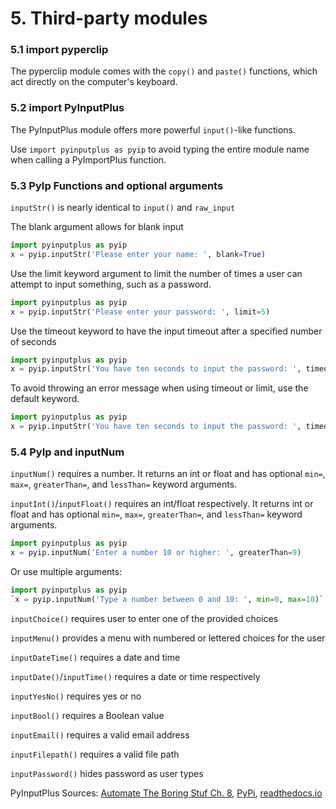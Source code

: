 # 5. Third-party modules

### 5.1 import pyperclip

The pyperclip module comes with the `copy()` and `paste()` functions, which act directly on the computer's keyboard. 

### 5.2 import PyInputPlus

The PyInputPlus module offers more powerful `input()`-like functions. 

Use `import pyinputplus as pyip` to avoid typing the entire module name when calling a PyImportPlus function.

### 5.3 PyIp Functions and optional arguments

`inputStr()` is nearly identical to `input()` and `raw_input`

The blank argument allows for blank input

```py
import pyinputplus as pyip
x = pyip.inputStr('Please enter your name: ', blank=True)
```

Use the limit keyword argument to limit the number of times a user can attempt to input something, such as a password.

```py
import pyinputplus as pyip
x = pyip.inputStr('Please enter your password: ', limit=5)
```
Use the timeout keyword to have the input timeout after a specified number of seconds

```py
import pyinputplus as pyip
x = pyip.inputStr('You have ten seconds to input the password: ', timeout=10)
```
To avoid throwing an error message when using timeout or limit, use the default keyword. 

```py
import pyinputplus as pyip
x = pyip.inputStr('You have ten seconds to input the password: ', timeout=10, default='Time exceeded')
```

### 5.4 PyIp and inputNum

`inputNum()` requires a number. It returns an int or float and has optional `min=`, `max=`, `greaterThan=`, and `lessThan=` keyword arguments. 

`inputInt()`/`inputFloat()` requires an int/float respectively. It returns int or float and has optional `min=`, `max=`, `greaterThan=`, and `lessThan=` keyword arguments. 

```py
import pyinputplus as pyip
x = pyip.inputNum('Enter a number 10 or higher: ', greaterThan=9)
```
Or use multiple arguments: 
```py
import pyinputplus as pyip
`x = pyip.inputNum('Type a number between 0 and 10: ', min=0, max=10)`
```
`inputChoice()` requires user to enter one of the provided choices

`inputMenu()` provides a menu with numbered or lettered choices for the user

`inputDateTime()` requires a date and time

`inputDate()`/`inputTime()` requires a date or time respectively

`inputYesNo()` requires yes or no

`inputBool()` requires a Boolean value
 
`inputEmail()` requires a valid email address

`inputFilepath()` requires a valid file path 

`inputPassword()` hides password as user types

PyInputPlus Sources: [Automate The Boring Stuf Ch. 8](https://automatetheboringstuff.com/2e/chapter8/), [PyPi](https://pypi.org/project/PyInputPlus/), [readthedocs.io](https://pyinputplus.readthedocs.io/en/latest/)


